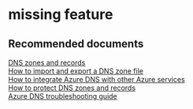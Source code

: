 <properties
	pageTitle="missing feature"
	description="missing feature"
	service="microsoft.network"
	resource="dns"
	authors="radwiv"
	selfHelpType="generic"
	supportTopicIds="32560534"
	resourceTags=""
	productPesIds="15804"
	cloudEnvironments="public, Fairfax"
	articleId="07ad0c1d-35e4-46b5-b86e-aa71762da811"
	ownershipId="CloudNet_DNS"
/>

# missing feature

## **Recommended documents**
[DNS zones and records](https://docs.microsoft.com/azure/dns/dns-zones-records)<br>
[How to import and export a DNS zone file](https://docs.microsoft.com/azure/dns/dns-import-export)<br>
[How to integrate Azure DNS with other Azure services](https://docs.microsoft.com/azure/dns/dns-for-azure-services)<br>
[How to protect DNS zones and records](https://docs.microsoft.com/azure/dns/dns-protect-zones-recordsets)<br>
[Azure DNS troubleshooting guide](https://docs.microsoft.com/azure/dns/dns-troubleshoot)<br>
